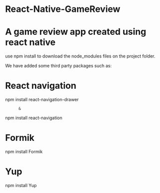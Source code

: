 # React-Native-GameReview

# A game review app created using react native 

use npm install to download the node_modules files on the project folder.

We have added some third party packages such as:

# React navigation

npm install react-navigation-drawer 

          &
          
npm install react-navigation


# Formik 
  npm install Formik
  
# Yup

npm install Yup
